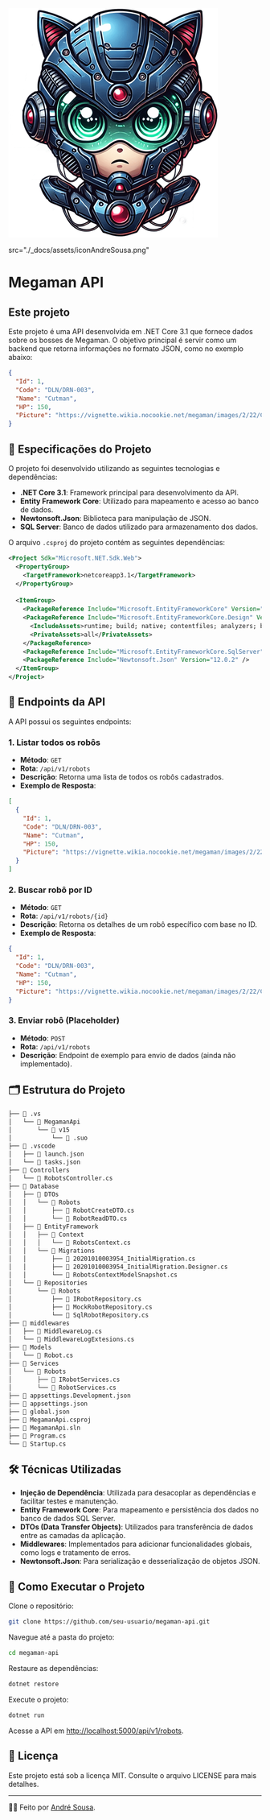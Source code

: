 ![Imagem do Megaman](./_docs/assets/iconAndreSousa.png)

src="./_docs/assets/iconAndreSousa.png"
# Megaman API

## Este projeto

Este projeto é uma API desenvolvida em .NET Core 3.1 que fornece dados sobre os bosses de Megaman. O objetivo principal é servir como um backend que retorna informações no formato JSON, como no exemplo abaixo:

```json
{
  "Id": 1,
  "Code": "DLN/DRN-003",
  "Name": "Cutman",
  "HP": 150,
  "Picture": "https://vignette.wikia.nocookie.net/megaman/images/2/22/Cutman.png"
}
```

## 👋 Especificações do Projeto

O projeto foi desenvolvido utilizando as seguintes tecnologias e dependências:

- **.NET Core 3.1**: Framework principal para desenvolvimento da API.
- **Entity Framework Core**: Utilizado para mapeamento e acesso ao banco de dados.
- **Newtonsoft.Json**: Biblioteca para manipulação de JSON.
- **SQL Server**: Banco de dados utilizado para armazenamento dos dados.

O arquivo `.csproj` do projeto contém as seguintes dependências:

```xml
<Project Sdk="Microsoft.NET.Sdk.Web">
  <PropertyGroup>
    <TargetFramework>netcoreapp3.1</TargetFramework>
  </PropertyGroup>

  <ItemGroup>
    <PackageReference Include="Microsoft.EntityFrameworkCore" Version="3.1.8" />
    <PackageReference Include="Microsoft.EntityFrameworkCore.Design" Version="3.1.8">
      <IncludeAssets>runtime; build; native; contentfiles; analyzers; buildtransitive</IncludeAssets>
      <PrivateAssets>all</PrivateAssets>
    </PackageReference>
    <PackageReference Include="Microsoft.EntityFrameworkCore.SqlServer" Version="3.1.8" />
    <PackageReference Include="Newtonsoft.Json" Version="12.0.2" />
  </ItemGroup>
</Project>
```

## 🚀 Endpoints da API

A API possui os seguintes endpoints:

### 1. Listar todos os robôs

- **Método**: `GET`
- **Rota**: `/api/v1/robots`
- **Descrição**: Retorna uma lista de todos os robôs cadastrados.
- **Exemplo de Resposta**:

```json
[
  {
    "Id": 1,
    "Code": "DLN/DRN-003",
    "Name": "Cutman",
    "HP": 150,
    "Picture": "https://vignette.wikia.nocookie.net/megaman/images/2/22/Cutman.png"
  }
]
```

### 2. Buscar robô por ID

- **Método**: `GET`
- **Rota**: `/api/v1/robots/{id}`
- **Descrição**: Retorna os detalhes de um robô específico com base no ID.
- **Exemplo de Resposta**:

```json
{
  "Id": 1,
  "Code": "DLN/DRN-003",
  "Name": "Cutman",
  "HP": 150,
  "Picture": "https://vignette.wikia.nocookie.net/megaman/images/2/22/Cutman.png"
}
```

### 3. Enviar robô (Placeholder)

- **Método**: `POST`
- **Rota**: `/api/v1/robots`
- **Descrição**: Endpoint de exemplo para envio de dados (ainda não implementado).

## 🗂 Estrutura do Projeto

```
├── 📂 .vs
│   └── 📂 MegamanApi
│       └── 📂 v15
│           └── 📄 .suo
├── 📂 .vscode
│   ├── 📄 launch.json
│   └── 📄 tasks.json
├── 📂 Controllers
│   └── 📄 RobotsController.cs
├── 📂 Database
│   ├── 📂 DTOs
│   │   └── 📂 Robots
│   │       ├── 📄 RobotCreateDTO.cs
│   │       └── 📄 RobotReadDTO.cs
│   ├── 📂 EntityFramework
│   │   ├── 📂 Context
│   │   │   └── 📄 RobotsContext.cs
│   │   └── 📂 Migrations
│   │       ├── 📄 20201010003954_InitialMigration.cs
│   │       ├── 📄 20201010003954_InitialMigration.Designer.cs
│   │       └── 📄 RobotsContextModelSnapshot.cs
│   └── 📂 Repositories
│       └── 📂 Robots
│           ├── 📄 IRobotRepository.cs
│           ├── 📄 MockRobotRepository.cs
│           └── 📄 SqlRobotRepository.cs
├── 📂 middlewares
│   ├── 📄 MiddlewareLog.cs
│   └── 📄 MiddlewareLogExtesions.cs
├── 📂 Models
│   └── 📄 Robot.cs
├── 📂 Services
│   └── 📂 Robots
│       ├── 📄 IRobotServices.cs
│       └── 📄 RobotServices.cs
├── 📄 appsettings.Development.json
├── 📄 appsettings.json
├── 📄 global.json
├── 📄 MegamanApi.csproj
├── 📄 MegamanApi.sln
├── 📄 Program.cs
└── 📄 Startup.cs
```

## 🛠 Técnicas Utilizadas

- **Injeção de Dependência**: Utilizada para desacoplar as dependências e facilitar testes e manutenção.
- **Entity Framework Core**: Para mapeamento e persistência dos dados no banco de dados SQL Server.
- **DTOs (Data Transfer Objects)**: Utilizados para transferência de dados entre as camadas da aplicação.
- **Middlewares**: Implementados para adicionar funcionalidades globais, como logs e tratamento de erros.
- **Newtonsoft.Json**: Para serialização e desserialização de objetos JSON.

## 📝 Como Executar o Projeto

Clone o repositório:

```bash
git clone https://github.com/seu-usuario/megaman-api.git
```

Navegue até a pasta do projeto:

```bash
cd megaman-api
```

Restaure as dependências:

```bash
dotnet restore
```

Execute o projeto:

```bash
dotnet run
```

Acesse a API em [http://localhost:5000/api/v1/robots](http://localhost:5000/api/v1/robots).

## 📄 Licença

Este projeto está sob a licença MIT. Consulte o arquivo LICENSE para mais detalhes.

---

👨‍💻 Feito por [André Sousa](https://github.com/andrelssousa).


